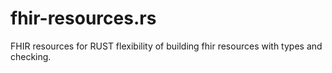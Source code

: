 # fhir-resources.rs
FHIR resources for RUST flexibility of building fhir resources with types and checking.
